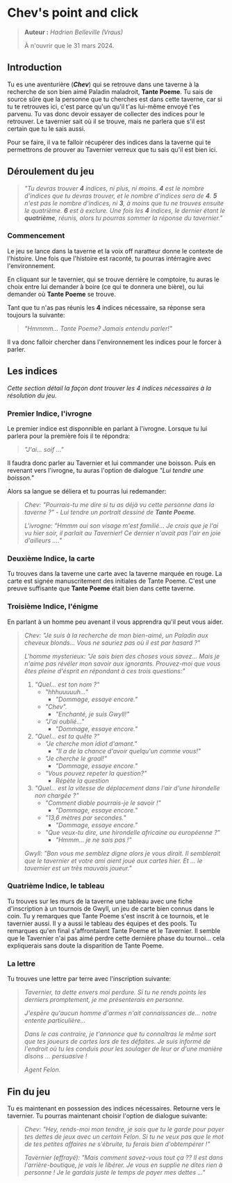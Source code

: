 # Chev's point and click

> **Auteur :** *Hadrien Belleville (Vraus)*
>
> À n'ouvrir que le 31 mars 2024.

## Introduction

Tu es une aventurière (***Chev***) qui se retrouve dans une taverne à la recherche de son bien aimé Paladin maladroit, **Tante Poeme**. Tu sais de source sûre que la personne que tu cherches est dans cette taverne, car si tu te retrouves ici, c'est parce qu'un qu'il t'as lui-même envoyé t'es parvenu. Tu vas donc devoir essayer de collecter des indices pour le retrouver. Le tavernier sait où il se trouve, mais ne parlera que s'il est certain que tu le sais aussi.

Pour se faire, il va te falloir récupérer des indices dans la taverne qui te permettrons de prouver au Tavernier verreux que tu sais qu'il est bien ici.

## Déroulement du jeu

> *"Tu devras trouver **4** indices, ni plus, ni moins. **4** est le nombre d'indices que tu devras trouver, et le nombre d'indices sera de **4**. **5** n'est pas le nombre d'indices, ni **3**, à moins que tu ne trouves ensuite le quatrième. **6** est à exclure. Une fois les **4** indices, le dernier étant le **quatrième**, réunis, alors tu pourras sommer la réponse du tavernier."*

### Commencement

Le jeu se lance dans la taverne et la voix off naratteur donne le contexte de l'histoire. Une fois que l'histoire est raconté, tu pourras intérragire avec l'environnement.

En cliquant sur le tavernier, qui se trouve derrière le comptoire, tu auras le choix entre lui demander à boire (ce qui te donnera une bière), ou lui demander où **Tante Poeme** se trouve.

Tant que tu n'as pas réunis les **4** indices nécessaire, sa réponse sera toujours la suivante:

> *"Hmmmm... Tante Poeme? Jamais entendu parler!"*

Il va donc falloir chercher dans l'environnement les indices pour le forcer à parler.

## Les indices

*Cette section détail la façon dont trouver les 4 indices nécessaires à la résolution du jeu.*

### Premier Indice, l'ivrogne

Le premier indice est disponnible en parlant à l'ivrogne. Lorsque tu lui parlera pour la première fois il te répondra:

> *"J'ai... soif ..."*

Il faudra donc parler au Tavernier et lui commander une boisson. Puis en revenant vers l'ivrogne, tu auras l'option de dialogue *"Lui tendre une boisson."*

Alors sa langue se déliera et tu pourras lui redemander:

> *Chev: "Pourrais-tu me dire si tu as déjà vu cette personne dans la taverne ?" - Lui tendre un portrait dessiné de **Tante Poeme**.*
>
> *L'ivrogne: "Hmmm oui son visage m'est familié... Je crois que je l'ai vu hier soir, il parlait au Tavernier! Ce dernier n'avait pas l'air en joie d'ailleurs ...."*

### Deuxième Indice, la carte

Tu trouves dans la taverne une carte avec la taverne marquée en rouge. La carte est signée manuscritement des initiales de Tante Poeme. C'est une preuve suffisante que **Tante Poeme** était bien dans cette taverne.

### Troisième Indice, l'énigme

En parlant à un homme peu avenant il vous apprendra qu'il peut vous aider.

> *Chev: "Je suis à la recherche de mon bien-aimé, un Paladin aux cheveux blonds... Vous ne sauriez pas où il est par hasard ?"*
>
> *L'homme mysterieux: "Je sais bien des choses vous savez... Mais je n'aime pas révéler mon savoir aux ignorants. Prouvez-moi que vous êtes pleine d'ésprit en répondant à ces trois questions:"*
>
> 1. *"Quel... est ton nom ?"*
>       + *"hhhuuuuuh..."*
>           + *"Dommage, essaye encore."*
>       + *"Chev".*
>           + *"Enchanté, je suis Gwyll!"*
>       + *"J'ai oublié..."*
>           + *"Dommage, essaye encore."*
> 1. *"Quel... est ta quête ?"*
>       + *"Je cherche mon idiot d'amant."*
>           + *"Il a de la chance d'avoir quelqu'un comme vous!"*
>       + *"Je cherche le graal!"*
>           + *"Dommage, essaye encore."*
>       + *"Vous pouvez repeter la question?"*
>           + *Répète la question*
> 1. *"Quel... est la vitesse de déplacement dans l'air d'une hirondelle non chargée ?"*
>       + *"Comment diable pourrais-je le savoir !"*
>           + *"Dommage, essaye encore."*
>       + *"13,6 mètres par secondes."*
>           + *"Dommage, essaye encore."*
>       + *"Que veux-tu dire, une hirondelle africaine ou européenne ?"*
>           + *"Hmmm... je ne sais pas !"*
>
> *Gwyll: "Bon vous me semblez digne alors je vous dirait. Il semblerait que le tavernier et votre ami aient joué aux cartes hier. Et ... le tavernier est un très mauvais joueur."*

### Quatrième Indice, le tableau

Tu trouves sur les murs de la taverne une tableau avec une fiche d'inscription à un tournois de Gwyll, un jeu de carte bien connus dans le coin. Tu y remarques que Tante Poeme s'est inscrit à ce tournois, et le tavernier aussi. Il y a aussi le tableau des équipes et des pools. Tu remarques qu'en final s'affrontaient Tante Poeme et le Tavernier. Il semble que le Tavernier n'ai pas aimé perdre cette dernière phase du tournoi... cela expliquerais sans doute la disparition de Tante Poeme.

### La lettre

Tu trouves une lettre par terre avec l'inscription suivante:

> *Tavernier, ta dette envers moi perdure. Si tu ne rends points les derniers promptement, je me présenterais en personne.*
>
> *J'espère qu'aucun homme d'armes n'ait connaissances de... notre entente particulière...*
>
> *Dans le cas contraire, je t'annonce que tu connaîtras le même sort que tes joueurs de cartes lors de tes défaites. Je suis informé de l'endroit où tu les conduis pour les soulager de leur or d'une manière disons ... persuasive !*
>
> *Agent Felon.*

## Fin du jeu

Tu es maintenant en possession des indices nécessaires. Retourne vers le tavernier. Tu pourras maintenant choisir l'option de dialogue suivante:

> *Chev: "Hey, rends-moi mon tendre, je sais que tu le garde pour payer tes dettes de jeux avec un certain Felon. Si tu ne veux pas que le mot de tes petites affaires ne s'ébruite, tu ferais bien d'obtempérer !"*
>
> *Tavernier (effrayé): "Mais comment savez-vous tout ça ?? Il est dans l'arrière-boutique, je vais le libérer. Je vous en supplie ne dites rien à personne ! Je le gardais juste le temps de payer mes dettes ..."*
